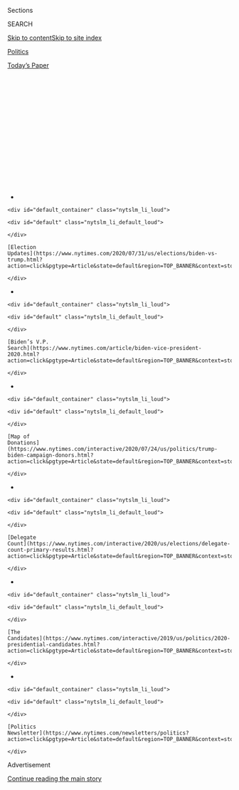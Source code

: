 <div id="app">

<div>

<div>

<div>

<div class="NYTAppHideMasthead css-1q2w90k e1suatyy0">

<div class="section css-ui9rw0 e1suatyy2">

<div class="css-eph4ug er09x8g0">

<div class="css-6n7j50">

</div>

<span class="css-1dv1kvn">Sections</span>

<div class="css-10488qs">

<span class="css-1dv1kvn">SEARCH</span>

</div>

[Skip to content](#site-content)[Skip to site
index](#site-index)

</div>

<div id="masthead-section-label" class="css-1wr3we4 eaxe0e00">

[Politics](https://www.nytimes.com/section/politics)

</div>

<div class="css-10698na e1huz5gh0">

</div>

</div>

<div id="masthead-bar-one" class="section hasLinks css-15hmgas e1csuq9d3">

<div class="css-uqyvli e1csuq9d0">

</div>

<div class="css-1uqjmks e1csuq9d1">

</div>

<div class="css-9e9ivx">

[](https://myaccount.nytimes.com/auth/login?response_type=cookie&client_id=vi)

</div>

<div class="css-1bvtpon e1csuq9d2">

[Today’s
Paper](https://www.nytimes.com/section/todayspaper)

</div>

</div>

</div>

</div>

<div data-aria-hidden="false">

<div id="site-content" data-role="main">

<div>

<div class="css-1aor85t" style="opacity:0.000000001;z-index:-1;visibility:hidden">

<div class="css-1hqnpie">

<div class="css-epjblv">

<span class="css-17xtcya">[Politics](/section/politics)</span><span class="css-x15j1o">|</span><span class="css-fwqvlz">Susan
Rice Wants to Run for Office. Will Her First Campaign Be for
V.P.?</span>

</div>

<div class="css-k008qs">

<div class="css-1iwv8en">

<span class="css-18z7m18"></span>

<div>

</div>

</div>

<span class="css-1n6z4y">https://nyti.ms/30R9p2n</span>

<div class="css-1705lsu">

<div class="css-4xjgmj">

<div class="css-4skfbu" data-role="toolbar" data-aria-label="Social Media Share buttons, Save button, and Comments Panel with current comment count" data-testid="share-tools">

  - 
  - 
  - 
  - 
    
    <div class="css-6n7j50">
    
    </div>

  - 
  - 

</div>

</div>

</div>

</div>

</div>

</div>

<div id="NYT_TOP_BANNER_REGION" class="css-13pd83m">

<div>

<div id="styln-elections-notifications-menu" class="section interactive-content interactive-size-medium css-1edisqu">

<div class="css-17ih8de interactive-body">

<div class="nytslm_innerContainer" data-aria-live="polite">

<div class="nytslm_title">

</div>

  - 
    
    <div id="default_container" class="nytslm_li_loud">
    
    <div id="default" class="nytslm_li_default_loud">
    
    </div>
    
    [Election
    Updates](https://www.nytimes.com/2020/07/31/us/elections/biden-vs-trump.html?action=click&pgtype=Article&state=default&region=TOP_BANNER&context=storylines_menu)
    
    </div>

  - 
    
    <div id="default_container" class="nytslm_li_loud">
    
    <div id="default" class="nytslm_li_default_loud">
    
    </div>
    
    [Biden’s V.P.
    Search](https://www.nytimes.com/article/biden-vice-president-2020.html?action=click&pgtype=Article&state=default&region=TOP_BANNER&context=storylines_menu)
    
    </div>

  - 
    
    <div id="default_container" class="nytslm_li_loud">
    
    <div id="default" class="nytslm_li_default_loud">
    
    </div>
    
    [Map of
    Donations](https://www.nytimes.com/interactive/2020/07/24/us/politics/trump-biden-campaign-donors.html?action=click&pgtype=Article&state=default&region=TOP_BANNER&context=storylines_menu)
    
    </div>

  - 
    
    <div id="default_container" class="nytslm_li_loud">
    
    <div id="default" class="nytslm_li_default_loud">
    
    </div>
    
    [Delegate
    Count](https://www.nytimes.com/interactive/2020/us/elections/delegate-count-primary-results.html?action=click&pgtype=Article&state=default&region=TOP_BANNER&context=storylines_menu)
    
    </div>

  - 
    
    <div id="default_container" class="nytslm_li_loud">
    
    <div id="default" class="nytslm_li_default_loud">
    
    </div>
    
    [The
    Candidates](https://www.nytimes.com/interactive/2019/us/politics/2020-presidential-candidates.html?action=click&pgtype=Article&state=default&region=TOP_BANNER&context=storylines_menu)
    
    </div>

  - 
    
    <div id="default_container" class="nytslm_li_loud">
    
    <div id="default" class="nytslm_li_default_loud">
    
    </div>
    
    [Politics
    Newsletter](https://www.nytimes.com/newsletters/politics?action=click&pgtype=Article&state=default&region=TOP_BANNER&context=storylines_menu)
    
    </div>

</div>

</div>

</div>

</div>

</div>

<div id="top-wrapper" class="css-1sy8kpn">

<div id="top-slug" class="css-l9onyx">

Advertisement

</div>

[Continue reading the main
story](#after-top)

<div class="ad top-wrapper" style="text-align:center;height:100%;display:block;min-height:250px">

<div id="top" class="place-ad" data-position="top" data-size-key="top">

</div>

</div>

<div id="after-top">

</div>

</div>

<div>

<div id="sponsor-wrapper" class="css-1hyfx7x">

<div id="sponsor-slug" class="css-19vbshk">

Supported by

</div>

[Continue reading the main
story](#after-sponsor)

<div id="sponsor" class="ad sponsor-wrapper" style="text-align:center;height:100%;display:block">

</div>

<div id="after-sponsor">

</div>

</div>

<div class="css-186x18t">

</div>

<div class="css-1vkm6nb ehdk2mb0">

# Susan Rice Wants to Run for Office. Will Her First Campaign Be for V.P.?

</div>

The former national security adviser is on the short list to be Joe
Biden’s running mate. She has never been elected to public office, but
in 2018 she took a close look at running for the Senate — and at her own
political strengths and vulnerabilities.

<div class="css-79elbk" data-testid="photoviewer-wrapper">

<div class="css-z3e15g" data-testid="photoviewer-wrapper-hidden">

</div>

<div class="css-1a48zt4 ehw59r15" data-testid="photoviewer-children">

![<span class="css-16f3y1r e13ogyst0" data-aria-hidden="true">Susan E.
Rice, the former national security adviser, in 2018. That year, she
seriously considered challenging Senator Susan Collins in
Maine. </span><span class="css-cnj6d5 e1z0qqy90" itemprop="copyrightHolder"><span class="css-1ly73wi e1tej78p0">Credit...</span><span><span>Win
McNamee/Getty
Images</span></span></span>](https://static01.nyt.com/images/2020/07/24/us/politics/00susanrice-01/00susanrice-01-articleLarge.jpg?quality=75&auto=webp&disable=upscale)

</div>

</div>

<div class="css-18e8msd">

<div class="css-vp77d3 epjyd6m0">

<div class="css-hus3qt ey68jwv0" data-aria-hidden="true">

[![Alexander
Burns](https://static01.nyt.com/images/2018/09/25/multimedia/author-alexander-burns/author-alexander-burns-thumbLarge-v2.png
"Alexander Burns")](https://www.nytimes.com/by/alexander-burns)

</div>

<div class="css-1baulvz">

By [<span class="css-1baulvz last-byline" itemprop="name">Alexander
Burns</span>](https://www.nytimes.com/by/alexander-burns)

</div>

</div>

  - 
    
    <div class="css-ld3wwf e16638kd2">
    
    Published July 27, 2020Updated July 29,
    2020
    
    </div>

  - 
    
    <div class="css-4xjgmj">
    
    <div class="css-pvvomx" data-role="toolbar" data-aria-label="Social Media Share buttons, Save button, and Comments Panel with current comment count" data-testid="share-tools">
    
      - 
      - 
      - 
      - 
        
        <div class="css-6n7j50">
        
        </div>
    
      - 
      - 
    
    </div>
    
    </div>

</div>

</div>

<div class="section meteredContent css-1r7ky0e" name="articleBody" itemprop="articleBody">

<div class="css-1fanzo5 StoryBodyCompanionColumn">

<div class="css-53u6y8">

On an autumn Friday not long before the 2018 elections, Susan E. Rice
was traveling through the Phoenix airport and watching from afar as
Justice Brett M. Kavanaugh moved steadily toward confirmation. The
convulsive Senate battle had reached a climax, and for Ms. Rice’s party
an unhappy one: Senator Susan Collins, the Maine Republican, had just
announced her support for Justice Kavanaugh, effectively sealing his
victory.

</div>

</div>

<div>

</div>

<div class="css-1fanzo5 StoryBodyCompanionColumn">

<div class="css-53u6y8">

When a former White House colleague tweeted plaintively, asking who
might take down Ms. Collins in the 2020 election, Ms. Rice [fired
off](https://twitter.com/ambassadorrice/status/1048305496732491777) a
two-letter reply: “Me.”

The message excited Ms. Rice’s followers, startled her friends and
puzzled Democratic Party leaders, most of whom were surprised to learn
the former national security adviser had any interest in electoral
politics. Party strategists were already in the process of recruiting a
challenger for Ms. Collins, and Ms. Rice had not been on their radar as
an option. Though she had family roots in Maine, she did not even live
in the state.

</div>

</div>

<div class="css-1fanzo5 StoryBodyCompanionColumn">

<div class="css-53u6y8">

In public, Ms. Rice did little to clarify her intentions, and she made
no overtures to the Democratic Senatorial Campaign Committee. When Ms.
Rice announced several months later that she had decided against running
for family reasons, most Democrats concluded she had never given it real
consideration.

They were wrong: Before ruling out the race, Ms. Rice had quietly
explored the idea of battling Ms. Collins for weeks, seeking advice from
seasoned politicians in Maine, friendly operatives in Washington and top
advisers to former President Barack Obama, including Valerie Jarrett and
the pollster Joel Benenson. Within her political circle, the sincerity
of her interest was
clear.

</div>

</div>

<div class="css-79elbk" data-testid="photoviewer-wrapper">

<div class="css-z3e15g" data-testid="photoviewer-wrapper-hidden">

</div>

<div class="css-1a48zt4 ehw59r15" data-testid="photoviewer-children">

![<span class="css-16f3y1r e13ogyst0" data-aria-hidden="true">Demonstrators
protesting Brett M. Kavanaugh's nomination to the Supreme Court while
waiting to be arrested outside Ms. Collins’s office on Capitol
Hill.</span><span class="css-cnj6d5 e1z0qqy90" itemprop="copyrightHolder"><span class="css-1ly73wi e1tej78p0">Credit...</span><span>Erin
Schaff for The New York
Times</span></span>](https://static01.nyt.com/images/2020/07/24/us/politics/00susanrice-5/merlin_144243435_c507077e-2089-4394-adbb-8ac3dd2b49f5-articleLarge.jpg?quality=75&auto=webp&disable=upscale)

</div>

</div>

<div class="css-1fanzo5 StoryBodyCompanionColumn">

<div class="css-53u6y8">

In the end, Ms. Rice did not run. But her exploration of the race
represented an emphatic declaration of new political aspirations. It was
Ms. Rice’s first and only examination of what it would mean to become a
candidate, and test the appeal of her formidable credentials not to her
fellow experts but to voters for whom the National Security Council is a
distant and obscure institution.

Ms. Rice, 55, is now among [a handful of
women](https://www.nytimes.com/article/biden-vice-president-2020.html)
under consideration to become [Joseph R. Biden
Jr.](https://www.nytimes.com/interactive/2020/us/elections/joe-biden.html)’s
running mate. It is the latest stage in a path to power that has seen
Ms. Rice chosen to be a Rhodes scholar at 21, an assistant secretary of
state at 32 and ambassador to the United Nations little more than a
decade later.

</div>

</div>

<div class="css-1fanzo5 StoryBodyCompanionColumn">

<div class="css-53u6y8">

The questions that faced Ms. Rice in 2018 presaged, in some respects,
those that now surround her as a vice-presidential contender: How much
do voters prize government experience, or care about the international
stage? Is the country ready, just years after seeming to reject elite
expertise with the election of [President
Trump](https://www.nytimes.com/interactive/2020/us/elections/donald-trump.html),
to embrace a candidate defined chiefly as an analytical policy mind?

And how eager, after all, is Ms. Rice to emerge from the halls of
Washington and plunge into the undignified melee of a national political
campaign?

<div id="NYT_MAIN_CONTENT_1_REGION" class="css-9tf9ac">

<div>

<div id="styln-nfldraft-updates-block" class="section interactive-content interactive-size-medium css-1ftcdic">

<div class="css-17ih8de interactive-body">

<div id="styln-briefing-block" data-asset-id="">

<div class="briefing-block-header-section">

# [Latest Updates: 2020 Election](https://www.nytimes.com/2020/07/31/us/elections/biden-vs-trump.html?action=click&pgtype=Article&state=default&region=MAIN_CONTENT_1&context=storylines_live_updates)

<div class="briefing-block-ts">

Updated 2020-08-01T01:26:45.732Z

</div>

</div>

  - [Kamala Harris, a top vice-presidential contender, confronts double
    standards.](https://www.nytimes.com/2020/07/31/us/elections/biden-vs-trump.html?action=click&pgtype=Article&state=default&region=MAIN_CONTENT_1&context=storylines_live_updates#link-29fdff45)
  - [Karen Bass and Susan Rice are rising on Biden’s vice-presidential
    shortlist.](https://www.nytimes.com/2020/07/31/us/elections/biden-vs-trump.html?action=click&pgtype=Article&state=default&region=MAIN_CONTENT_1&context=storylines_live_updates#link-13ec3d9c)
  - [Trump says Russian bounties to kill U.S. troops ‘never took
    place.’](https://www.nytimes.com/2020/07/31/us/elections/biden-vs-trump.html?action=click&pgtype=Article&state=default&region=MAIN_CONTENT_1&context=storylines_live_updates#link-49e9a016)

<div class="briefing-block-footer">

<div class="briefing-block-footer-meta">

[See more
updates](https://www.nytimes.com/2020/07/31/us/elections/biden-vs-trump.html?action=click&pgtype=Article&state=default&region=MAIN_CONTENT_1&context=storylines_live_updates)

</div>

</div>

</div>

</div>

</div>

</div>

</div>

In 2018, at least, Ms. Jarrett said she believed Ms. Rice was “relishing
the chance to actually run for office.”

“She loves a good battle,” Ms. Jarrett said, adding of Ms. Rice’s
deliberations: “It wasn’t just talking to her friends and family. It was
talking to people who would have advised her on the nuts and bolts of a
campaign.”

## ‘A personal reckoning’

Ms. Rice’s electoral inexperience is not the only possible mark against
her in the vice-presidential process: In an election dominated by a
public-health disaster and economic recession, it is unclear how much a
candidate best known for her foreign policy credentials would improve
Mr. Biden’s chances. And there are people close to Mr. Biden who fear
that choosing her would force the campaign to spend precious days
relitigating her role in responding to the 2012 terrorist attack on the
American mission in Benghazi, Libya, that left four Americans dead and
prompted months of Republican-led congressional hearings.

While a galaxy of conspiracy theories about the attack has been
discredited, Ms. Rice ended up taking the political fall for appearing
on the Sunday shows to deliver a set of flawed administration talking
points describing it as an outburst of spontaneous violence rather than
organized terrorism. In her 2019 memoir, Ms. Rice wrote that the episode
turned her “from being a respected if relatively low-profile cabinet
official to a nationally notorious villain or heroine, depending on
one’s political
perspective.”

</div>

</div>

<div class="css-79elbk" data-testid="photoviewer-wrapper">

<div class="css-z3e15g" data-testid="photoviewer-wrapper-hidden">

</div>

<div class="css-1a48zt4 ehw59r15" data-testid="photoviewer-children">

<div class="css-1xdhyk6 erfvjey0">

<span class="css-1ly73wi e1tej78p0">Image</span>

<div class="css-zjzyr8">

<div data-testid="lazyimage-container" style="height:257.77777777777777px">

</div>

</div>

</div>

<span class="css-16f3y1r e13ogyst0" data-aria-hidden="true"> Joseph R.
Biden Jr., then vice president, with Ms. Rice in the Oval Office in
2015. She would bring strong foreign policy experience if selected, but
her abilities on the campaign trail remain an open
question. </span><span class="css-cnj6d5 e1z0qqy90" itemprop="copyrightHolder"><span class="css-1ly73wi e1tej78p0">Credit...</span><span>Jacquelyn
Martin/Associated Press</span></span>

</div>

</div>

<div class="css-1fanzo5 StoryBodyCompanionColumn">

<div class="css-53u6y8">

She would bring clear strengths to a ticket and administration,
reinforcing Mr. Biden’s message of sober and seasoned leadership and
appealing further to Americans who pine for the Obama years. While she
and Mr. Biden have had policy disagreements over the years, they share a
deeply held view of the importance of diplomacy and international
institutions, a concern for promoting democracy and human rights and a
common pride in Obama-era achievements that they helped shape, like the
Paris climate agreement and the Iran nuclear deal.

</div>

</div>

<div class="css-1fanzo5 StoryBodyCompanionColumn">

<div class="css-53u6y8">

Should Mr. Biden become president, few other potential [vice
presidents](https://www.nytimes.com/2020/07/29/nyregion/val-demings-biden-vp.html)
might be dispatched as easily on important missions around the world.
Ms. Rice could confidently play that role, Mr. Benenson suggested,
“while President Biden would do a lot of the repair, certainly in the
early days of the administration, on the national stage.”

But hanging over everything is the question of Ms. Rice’s abilities as a
campaigner. She would be the first person chosen for vice president
without prior elected experience since 1972, when the Democratic ticket
included R. Sargent Shriver, the former Peace Corps director and John F.
Kennedy’s brother-in-law — like Ms. Rice, a diplomat closely linked to a
president sorely missed by his party.

Ms. Rice is up against multiple candidates who have run for president
themselves, including Senators Kamala Harris and Elizabeth Warren, and
others, like Senator Tammy Duckworth of Illinois and Gov. Gretchen
Whitmer of Michigan, who have endured grueling statewide campaigns.

Allies of Ms. Rice have argued privately to Biden advisers that the
learning curve for a first-time candidate might be smoother than normal
given the strictures of a pandemic-era campaign. If a town-hall meeting
or rally might be a relatively new setting for Ms. Rice, a television
studio or webinar surely would not. They point, too, to the electoral
inexperience on the opposing ticket: Ms. Rice, after all, has won
exactly as many elections as Mr. Trump did before defeating Hillary
Clinton in 2016.

Ertharin Cousin, the former executive director of the United Nations
World Food Program who is friends with Ms. Rice, said Ms. Rice had
confided not long after Mr. Obama left office that she was intrigued by
electoral politics, though she did not specify Maine as a venue. More
recently, Ms. Cousin said, Ms. Rice had confirmed her interest in the
vice presidency.

“She said to me: Joe Biden knows me and he knows my capabilities and if
he thinks I’m right for him, then I’d be honored to serve with him, full
stop,” Ms. Cousin said.

</div>

</div>

<div class="css-1fanzo5 StoryBodyCompanionColumn">

<div class="css-53u6y8">

Ms. Cousin, who traveled with Ms. Rice in South Carolina during the 2008
presidential primary there, said that even then voters recognized her
from her media appearances and connected with her as “a smart Black
woman.” The country has few Black diplomats, Ms. Cousin noted, and
voters rarely see them up close.

Still, Ms. Cousin allowed that becoming a national candidate was a
daunting
hurdle.

</div>

</div>

<div class="css-79elbk" data-testid="photoviewer-wrapper">

<div class="css-z3e15g" data-testid="photoviewer-wrapper-hidden">

</div>

<div class="css-1a48zt4 ehw59r15" data-testid="photoviewer-children">

<div class="css-1xdhyk6 erfvjey0">

<span class="css-1ly73wi e1tej78p0">Image</span>

<div class="css-zjzyr8">

<div data-testid="lazyimage-container" style="height:256.4888888888889px">

</div>

</div>

</div>

<span class="css-16f3y1r e13ogyst0" data-aria-hidden="true">Ertharin
Cousin in Rome in 2017 as executive director of the United Nations World
Food Program. She said Ms. Rice had confirmed her interest in the vice
presidency. </span><span class="css-cnj6d5 e1z0qqy90" itemprop="copyrightHolder"><span class="css-1ly73wi e1tej78p0">Credit...</span><span>Andrew
Medichini/Associated Press</span></span>

</div>

</div>

<div class="css-1fanzo5 StoryBodyCompanionColumn">

<div class="css-53u6y8">

Even for people who have been deeply involved in presidential politics,
Ms. Cousin said, “I think the experience for the candidate is quite
different.”

In an interview, Ms. Rice said she was comfortable on the campaign
trail, pointing to her activities for Mr. Obama. Without addressing the
vice presidency explicitly, Ms. Rice said she remained interested in
running for office. She left open the door to seeking a Senate seat in
Washington, D.C., where she grew up and has spent most of her
professional life, if the city were to achieve statehood.

Though not a Mainer herself, Ms. Rice’s family is closely tied to the
state: Her maternal grandparents emigrated there from Jamaica in the
early 20th century, her mother was raised in Maine, and all the men of
that generation attended Bowdoin College. Ms. Rice’s mother, Lois
Dickson Rice, who died in 2017, grew up in the state before graduating
from Radcliffe College and settling down in Washington.

Exploring the race in Maine, Ms. Rice said she had come away convinced
she understood the needs of the state. She had a clear sense of what it
would have taken to beat Ms. Collins, a dogged campaigner long viewed in
Maine as a careful moderate. Ms. Rice’s message, she said, would have
been about Maine’s “real socioeconomic challenges,” like broadband
access and providing health care to an aging population.

“It is true I have never run for office on my own behalf, but I’ve run
for office on behalf of others,” Ms. Rice said in an interview from a
vacation home in Maine’s Midcoast region. “If I were to decide to do it,
there’s nothing about it that on its face would feel uncomfortable or
unfamiliar.”

</div>

</div>

<div class="css-1fanzo5 StoryBodyCompanionColumn">

<div class="css-53u6y8">

The decision not to run for Senate, she said, had been about “a personal
reckoning” with not wanting to uproot her family in her daughter’s final
years of high school.

“I would have, I think, been able to raise a formidable amount of
money,” Ms. Rice said. “And this is a state that twice voted for
Barack Obama, so Maine is capable of supporting people with his
perspective and people who look like me.”

In her memoir, Ms. Rice revealed that as a 10-year-old girl growing up
in Washington she had dreamed of one day becoming a senator. But she
soon learned that her city lacked representation in Congress and, after
spending summers on Capitol Hill, found herself put off by “many
members’ unabashed egotism.”

In the same book, Ms. Rice expressed bluntly critical views of several
senators who had thrown up strong resistance in 2012 to her possible
nomination for secretary of state, effectively blocking her selection.
She named one Republican senator as perhaps her most “disingenuous”
adversary: Susan Collins.

## Candor and caution

Ms. Rice declined to go into detail about the conversations she had
about the Senate race. Several people who spoke to her at the time said
they had stressed the great difficulty of winning office as an outsider
in a state where newcomers are often described as being “from away.”

Among those cautionary voices was Tom Allen, a former Democratic
congressman and mayor of Portland who ran against Ms. Collins in 2008.
Mr. Allen, who said he had known Ms. Rice’s mother, called himself an
admirer of the diplomat and said she had given no definitive signal
about her level of interest in the race.

“When you make inquiries,” he said, “you’re always serious at some
level.”

One person who did take Ms. Rice seriously was Ms. Collins, who just
days after Ms. Rice’s tweet assailed her in a television interview as
lacking even the basic credential of Maine residency. Two Republicans
close to the Collins campaign said that the senator had been excited at
the possibility of facing Ms. Rice, whose identification with the
Benghazi attack and the Iran nuclear deal might have helped Ms. Collins
soothe the discontent she has faced from conservatives who see her as
inadequately loyal to Mr. Trump.

</div>

</div>

<div class="css-1fanzo5 StoryBodyCompanionColumn">

<div class="css-53u6y8">

The president himself has often joined in those attacks on Ms. Rice over
the years, most recently having accused her, without evidence, of having
participated in an Obama administration plot against Michael T. Flynn,
the retired general and disgraced former national security adviser. No
such effort has been documented, and **** Ms. Rice has denied being
involved in any such maneuvering against Mr. Flynn, who later pleaded
guilty to lying to federal investigators in a case that is still in
court.

</div>

</div>

<div class="css-79elbk" data-testid="photoviewer-wrapper">

<div class="css-z3e15g" data-testid="photoviewer-wrapper-hidden">

</div>

<div class="css-1a48zt4 ehw59r15" data-testid="photoviewer-children">

<div class="css-1xdhyk6 erfvjey0">

<span class="css-1ly73wi e1tej78p0">Image</span>

<div class="css-zjzyr8">

<div data-testid="lazyimage-container" style="height:257.77777777777777px">

</div>

</div>

</div>

<span class="css-16f3y1r e13ogyst0" data-aria-hidden="true">Senator
Susan Collins was one of several senators who resisted Ms. Rice’s
possible nomination for secretary of
state. </span><span class="css-cnj6d5 e1z0qqy90" itemprop="copyrightHolder"><span class="css-1ly73wi e1tej78p0">Credit...</span><span>Erin
Schaff/The New York Times</span></span>

</div>

</div>

<div class="css-1fanzo5 StoryBodyCompanionColumn">

<div class="css-53u6y8">

In February 2019, Ms. Collins’s campaign took a poll and came away
unimpressed by Ms. Rice’s standing: It found the senator leading her by
16 percentage points, 47 percent to 31 percent, people briefed on the
data said. (“I’m glad she wasted money on it,” Ms. Rice said of the
poll.)

In her overtures to Democrats, Ms. Rice relied on a network of contacts
from her time in the Obama administration, conferring with Michael
Cuzzi, a former strategist for Mr. Obama’s campaign in Maine. About a
week after her tweet, she made an unadvertised appearance at a Rockport
fund-raiser for Janet Mills, now the governor of Maine.

But Ms. Rice did not seek to court a swelling grass-roots movement, in
Maine and Washington, that was mobilizing against Ms. Collins after her
vote for Justice Kavanaugh. Other candidates were doing so, including
Sara Gideon, the State House speaker, who would soon win support from
the Democratic Senatorial Campaign Committee and build a grass-roots
following online that helped her raise $9 million in just a few months
this spring.

Ms. Rice eventually confirmed in April 2019, six months after her tweet,
that she would not run for Senate. Some time after that, Ms. Rice said
in an interview with [The Portland
Press-Herald](https://www.pressherald.com/2019/10/23/susan-rice-to-talk-about-new-book-maine-roots-during-portland-event/)
that Maine “deserves senators who live there.”

Jim Mitchell, a Democratic lobbyist in Maine and former state party
chair, said that there had been a swirl of excitement about Ms. Rice,
but that few people in the state felt as if they could take her measure
as a candidate.

</div>

</div>

<div class="css-1fanzo5 StoryBodyCompanionColumn">

<div class="css-53u6y8">

“Retail politics still matters in a place like Maine, because there
aren’t a lot of people,” he said. “I have no idea if the ambassador
has those skills.”

Should the vice-presidential nomination go to another candidate, Ms.
Rice would most likely be a top candidate for other offices in a Biden
administration, perhaps including secretary of state.

There is at least, in theory, another job prospect on the horizon:
senator from the newly admitted state of Washington, D.C. It is perhaps
an unlikely prospect, but so, too, were the ideas of moving to Maine and
toppling a tenacious local Republican, or ascending more or less
directly from the National Security Council to the vice presidency. In
June, the Democratic-controlled House [voted in favor of
statehood](https://www.nytimes.com/2020/06/26/us/politics/dc-statehood-house-vote.html).

Ms. Rice, who in June wrote [a New York Times Op-Ed
column](https://www.nytimes.com/2020/06/09/opinion/trump-military-washington-statehood.html)
calling for an end to “the enduring oppression of the citizens of the
District of Columbia,” said she might be open to an eventual Senate run
there.

“I’m a huge champion of statehood for D.C.,” she said, “separate and
apart from my own
interests.”

</div>

</div>

<div>

</div>

</div>

<div>

</div>

<div>

</div>

<div id="NYT_BELOW_MAIN_CONTENT_REGION">

<div>

<div id="STLYN_guide_v1_STYLN_guide_a" class="section css-l08pwh interactive-content interactive-size-medium">

<div class="css-17ih8de interactive-body">

<div class="g-story g-freebird g-max-limit" data-preview-slug="styln-scroll-guide">

</div>

<div id="g-electionguide-id" class="g-electionguide">

<div class="g-electionguide-container">

<div class="g-electionguide-wrapper">

<div class="g-electionguide-logo">

</div>

# Our 2020 Election Guide

Updated July 31, 2020

  - 
    
    -----
    
    ## The Latest
    
      - President Trump’s assault on the Postal Service is intersecting
        with his attacks on mail-in voting. [Voting rights groups say it
        is a recipe for
        disaster.](https://www.nytimes.com/2020/07/31/us/politics/trump-usps-mail-delays.html?action=click&pgtype=Article&state=default&region=BELOW_MAIN_CONTENT&context=storylines_guide)

  - 
    
    -----
    
    ## Biden’s V.P. Search
    
      - [Here are 13
        women](https://www.nytimes.com/article/biden-vice-president-2020.html?action=click&pgtype=Article&state=default&region=BELOW_MAIN_CONTENT&context=storylines_guide)
        who have been under consideration to be Joe Biden’s running
        mate, and why each might be chosen — and might not be.

  - 
    
    -----
    
    ## Keep Up With Our Coverage
    
      - Get an
        [email](https://www.nytimes.com/newsletters/politics?action=click&pgtype=Article&state=default&region=BELOW_MAIN_CONTENT&context=storylines_guide)
        recapping the day’s news
    
    <!-- end list -->
    
      - Download our mobile app on
        [iOS](https://apps.apple.com/us/app/nytimes/id284862083?ls=1&mat_click_id=5c79ae7455014fd1bd66b5610c05b8f2-20191112-16948&referrer=mat_click_id%3D5c79ae7455014fd1bd66b5610c05b8f2-20191112-16948%26link_click_id%3D722930677036718082)
        and
        [Android](http://a.localytics.com/android?id=com.nytimes.android&referrer=utm_source%3Dother_nyt_mobile_web%26utm_medium%3DWeb%2520page%26utm_term%3DGeneral%2520Mobile%2520Page%26utm_campaign%3DNYT%2520Mobile%2520General%2520Page)
        and turn on Breaking News and Politics alerts

</div>

</div>

</div>

</div>

</div>

</div>

</div>

<div>

</div>

<div>

<div id="bottom-wrapper" class="css-1ede5it">

<div id="bottom-slug" class="css-l9onyx">

Advertisement

</div>

[Continue reading the main
story](#after-bottom)

<div id="bottom" class="ad bottom-wrapper" style="text-align:center;height:100%;display:block;min-height:90px">

</div>

<div id="after-bottom">

</div>

</div>

</div>

</div>

</div>

## Site Index

<div>

</div>

## Site Information Navigation

  - [© <span>2020</span> <span>The New York Times
    Company</span>](https://help.nytimes.com/hc/en-us/articles/115014792127-Copyright-notice)

<!-- end list -->

  - [NYTCo](https://www.nytco.com/)
  - [Contact
    Us](https://help.nytimes.com/hc/en-us/articles/115015385887-Contact-Us)
  - [Work with us](https://www.nytco.com/careers/)
  - [Advertise](https://nytmediakit.com/)
  - [T Brand Studio](http://www.tbrandstudio.com/)
  - [Your Ad
    Choices](https://www.nytimes.com/privacy/cookie-policy#how-do-i-manage-trackers)
  - [Privacy](https://www.nytimes.com/privacy)
  - [Terms of
    Service](https://help.nytimes.com/hc/en-us/articles/115014893428-Terms-of-service)
  - [Terms of
    Sale](https://help.nytimes.com/hc/en-us/articles/115014893968-Terms-of-sale)
  - [Site
    Map](https://spiderbites.nytimes.com)
  - [Help](https://help.nytimes.com/hc/en-us)
  - [Subscriptions](https://www.nytimes.com/subscription?campaignId=37WXW)

</div>

</div>

</div>

</div>
